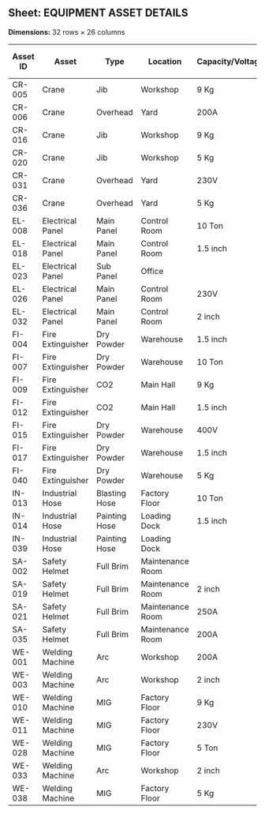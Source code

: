 
## Sheet: EQUIPMENT ASSET DETAILS

**Dimensions:** 32 rows × 26 columns

| **Asset ID** | **Asset** | **Type** | **Location** | **Capacity/Voltage/Size** | **Calibration Certificate Valid** | **Calibration Expiry Date** | **Last Inspection Date** | **Inspection Status** | **Anomalies/Deviations** | **Pressure Gauge** | **Hose & Nozzle** | **Lock & Pin** | **General Condition** | **Next Service** | **Cut Mark** | **Major Continuous Crack** | **Deep Crack** | **Protective Layer** | **Connector Condition** | **Strap Condition** | **Shell Condition** | **Door Seal** | **Wiring** | **Power Cord** | **Electrode Holder** |
| --- | --- | --- | --- | --- | --- | --- | --- | --- | --- | --- | --- | --- | --- | --- | --- | --- | --- | --- | --- | --- | --- | --- | --- | --- | --- |
| CR-005 | Crane | Jib | Workshop | 9 Kg | No | 2024-09-01 | 2023-09-04 | Completed | Yes |   | Needs Replacement | Broken | Good | 2024-11-13 |   |   |   |   | Poor | Frayed |   |   | Needs Inspection | Needs Replacement | Fair |
| CR-006 | Crane | Overhead | Yard | 200A | Yes | 2025-07-03 | 2023-10-15 | Pending | Yes | OK |   | Intact | Poor | 2025-06-26 |   |   |   | Major | Good | Good | Scratched | Intact | Good | Needs Replacement | Fair |
| CR-016 | Crane | Jib | Workshop | 9 Kg | No | 2025-11-29 | 2025-03-02 | Completed | Yes |   | Good | Broken | Poor | 2024-10-17 |   |   |   | Major | Poor |   | Scratched | Intact | Good | Needs Replacement |   |
| CR-020 | Crane | Jib | Workshop | 5 Kg |   |   | 2023-12-18 | Pending | Yes | OK | Good | Intact | Good | 2024-06-26 | Near Coupling |   | Minor | Major |   | Good |   | Loose | Good |   | Fair |
| CR-031 | Crane | Overhead | Yard | 230V | No | 2024-09-07 | 2025-02-25 | Pending | Yes |   | Needs Replacement | Intact | Good | 2025-05-30 |   |   | Minor |   | Good |   | Scratched |   | Good | Needs Replacement |   |
| CR-036 | Crane | Overhead | Yard | 5 Kg | No | 2024-11-17 | 2023-09-23 | Pending | Yes | Low | Good | Intact | Poor | 2024-07-24 |   | Present |   | Major | Good |   | Good | Loose | Good | Needs Replacement | Excellent |
| EL-008 | Electrical Panel | Main Panel | Control Room | 10 Ton | No | 2025-06-01 | 2024-12-30 | Completed | No | OK | Needs Replacement |   | Good | 2024-07-24 |   |   | Minor | Minor |   | Frayed | Scratched |   | Good | Needs Replacement |   |
| EL-018 | Electrical Panel | Main Panel | Control Room | 1.5 inch | No | 2025-10-13 | 2024-02-01 | Pending | No |   | Needs Replacement | Intact | Poor | 2024-07-24 |   | Present |   |   |   |   | Good |   | Good | Good |   |
| EL-023 | Electrical Panel | Sub Panel | Office |   |   |   | 2024-06-06 | Pending | No | Low | Good | Broken | Good | 2025-06-03 |   |   |   | Minor | Good |   |   |   | Needs Inspection | Good | Fair |
| EL-026 | Electrical Panel | Main Panel | Control Room | 230V | No | 2025-06-21 | 2024-01-14 | Completed | No | Low | Needs Replacement |   | Excellent | 2025-09-07 |   |   |   | Major | Good | Frayed | Good |   | Needs Inspection | Good | Excellent |
| EL-032 | Electrical Panel | Main Panel | Control Room | 2 inch | Yes | 2025-07-06 | 2025-05-02 | Completed | No | Low | Good | Broken | Excellent | 2024-06-22 |   |   |   | Major | Poor | Good | Scratched | Intact | Needs Inspection |   |   |
| FI-004 | Fire Extinguisher | Dry Powder | Warehouse | 1.5 inch | No | 2024-09-22 | 2025-03-15 | Completed | Yes | OK | Needs Replacement | Broken | Excellent | 2025-06-05 |   |   | Minor | Major | Good |   | Scratched | Intact | Needs Inspection | Good |   |
| FI-007 | Fire Extinguisher | Dry Powder | Warehouse | 10 Ton |   |   | 2025-02-21 | Completed | Yes |   |   | Broken | Good | 2025-11-25 | Near Coupling | Present |   | Major | Good | Frayed | Scratched |   | Good | Good |   |
| FI-009 | Fire Extinguisher | CO2 | Main Hall | 9 Kg | Yes | 2025-01-14 | 2023-08-10 | Pending | No | OK | Good | Broken | Excellent | 2024-12-16 |   |   |   | Major | Poor | Good | Scratched |   |   | Good | Fair |
| FI-012 | Fire Extinguisher | CO2 | Main Hall | 1.5 inch | No | 2025-10-29 | 2025-03-06 | Pending | No | Low | Good | Broken | Fair | 2025-01-28 | Near Coupling |   | Minor | Minor | Good |   | Good | Intact | Good | Needs Replacement | Excellent |
| FI-015 | Fire Extinguisher | Dry Powder | Warehouse | 400V | No | 2025-10-19 | 2024-03-27 | Completed | No | OK | Needs Replacement |   | Excellent | 2024-06-27 |   |   | Minor |   | Poor |   | Scratched | Intact | Needs Inspection |   | Excellent |
| FI-017 | Fire Extinguisher | Dry Powder | Warehouse | 1.5 inch |   |   | 2024-11-27 | Pending | Yes | OK | Needs Replacement | Intact | Good | 2024-06-17 |   |   | Minor | Major | Good | Frayed |   |   | Needs Inspection |   |   |
| FI-040 | Fire Extinguisher | Dry Powder | Warehouse | 5 Kg |   |   | 2024-10-11 | Completed | No | Low | Good | Intact | Good | 2025-11-12 |   |   |   | Major | Poor |   | Scratched | Intact | Needs Inspection | Good | Excellent |
| IN-013 | Industrial Hose | Blasting Hose | Factory Floor | 10 Ton | Yes | 2025-06-21 | 2023-11-13 | Pending | Yes |   | Good | Intact | Good | 2025-01-07 | Near Coupling |   | Minor | Minor |   |   | Good | Intact | Needs Inspection | Good | Fair |
| IN-014 | Industrial Hose | Painting Hose | Loading Dock | 1.5 inch | No | 2025-12-22 | 2025-04-06 | Pending | No | OK |   | Intact | Fair | 2025-09-30 |   | Present | Minor | Minor |   | Good |   | Intact | Needs Inspection | Needs Replacement |   |
| IN-039 | Industrial Hose | Painting Hose | Loading Dock |   | Yes | 2025-08-09 | 2023-11-26 | Completed | Yes | Low | Good | Broken | Excellent | 2024-08-11 |   |   |   | Major | Poor | Good |   | Intact | Good |   | Fair |
| SA-002 | Safety Helmet | Full Brim | Maintenance Room |   | No | 2025-11-10 | 2023-06-12 | Completed | Yes | Low | Needs Replacement | Broken | Poor | 2025-09-07 |   |   |   |   | Good | Good | Scratched |   | Good | Good | Fair |
| SA-019 | Safety Helmet | Full Brim | Maintenance Room | 2 inch | No | 2024-10-31 | 2025-03-27 | Pending | No |   |   |   | Fair | 2025-09-21 |   | Present |   | Major |   | Frayed | Scratched | Loose | Good | Good | Excellent |
| SA-021 | Safety Helmet | Full Brim | Maintenance Room | 250A | No | 2025-05-12 | 2024-11-11 | Pending | Yes | Low | Needs Replacement |   | Poor | 2024-06-05 | Near Coupling |   |   | Minor | Poor | Frayed | Scratched | Loose | Good |   |   |
| SA-035 | Safety Helmet | Full Brim | Maintenance Room | 200A | No | 2024-11-07 | 2024-08-28 | Completed | Yes | OK | Good | Broken | Good | 2025-03-17 |   |   | Minor |   | Poor | Good | Scratched |   |   |   |   |
| WE-001 | Welding Machine | Arc | Workshop | 200A | Yes | 2025-04-20 | 2025-03-08 | Pending | Yes |   | Needs Replacement | Intact | Poor | 2025-10-27 |   |   | Minor | Major | Poor | Frayed |   | Intact | Good | Needs Replacement | Fair |
| WE-003 | Welding Machine | Arc | Workshop | 2 inch | No | 2025-09-19 | 2023-07-26 | Pending | No | Low |   |   | Good | 2025-10-09 |   |   | Minor | Major | Good | Good |   |   | Needs Inspection | Needs Replacement |   |
| WE-010 | Welding Machine | MIG | Factory Floor | 9 Kg | No | 2024-08-30 | 2024-04-24 | Pending | Yes | Low |   |   | Excellent | 2025-05-26 |   | Present |   | Minor | Good |   | Good |   | Needs Inspection | Good | Excellent |
| WE-011 | Welding Machine | MIG | Factory Floor | 230V |   |   | 2025-05-12 | Pending | Yes | OK | Good | Broken | Fair | 2024-10-19 | Near Coupling |   |   | Major |   |   | Scratched | Intact |   | Good | Fair |
| WE-028 | Welding Machine | MIG | Factory Floor | 5 Ton |   |   | 2023-10-15 | Pending | Yes | OK |   |   | Excellent | 2025-06-01 |   |   | Minor |   |   |   | Scratched | Intact |   | Good | Fair |
| WE-033 | Welding Machine | Arc | Workshop | 2 inch |   |   | 2023-08-21 | Completed | Yes |   | Good | Broken | Excellent | 2024-11-03 |   |   | Minor | Minor | Poor |   | Good | Intact | Good | Needs Replacement | Excellent |
| WE-038 | Welding Machine | MIG | Factory Floor | 5 Kg | No | 2025-02-04 | 2024-11-05 | Completed | No | Low |   | Intact | Good | 2025-08-09 |   | Present |   | Major |   | Frayed | Scratched | Loose | Good | Good |   |
